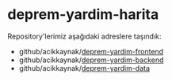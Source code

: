 # deprem-yardim-harita

Repository'lerimiz aşağıdaki adreslere taşındık:

- github/acikkaynak/[deprem-yardim-frontend](https://github.com/acikkaynak/deprem-yardim-frontend)
- github/acikkaynak/[deprem-yardim-backend](https://github.com/acikkaynak/deprem-yardim-backend)
- github/acikkaynak/[deprem-yardim-data](https://github.com/acikkaynak/deprem-yardim-data)
